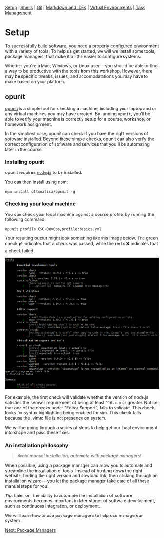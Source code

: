 
[Setup](Setup.md#setup) | [Shells](Shells.md#shells) |  [Git](Git.md#git) | [Markdown and IDEs](MarkdownEditors.md#markdown) |  [Virtual Environments](Environments.md#environments) | [Task Management](OnlineTools.md#online-tools)

# Setup

To successfully build software, you need a properly configured environment with a variety of tools. To help us get started, we will we install some tools, package managers, that make it a little easier to configure systems. 

Whether you're a Mac, Windows, or Linux user---you should be able to find a way to be productive with the tools from this workshop. However, there may be specific tweaks, issues, and accomodatations you may have to make based on your platform.

## opunit

[opunit](https://github.com/ottomatica/opunit) is a simple tool for checking a machine, including your laptop and or any virtual machines you may have created. By running `opunit`, you'll be able to verify your machine is correctly setup for a course, workshop, or homework assignment. 

In the simpliest case, opunit can check if you have the right versions of software installed. Beyond these simple checks, opunit can also verify the correct configuration of software and services that you'll be automating later in the course.

### Installing opunit

opunit requires [node.js](https://nodejs.org/en/) to be installed.

You can then install using npm:

```bash|{type:'command'}
npm install ottomatica/opunit -g
```

### Checking your local machine

You can check your local machine against a course profile, by running the following command:

```bash|{type:'command', tty:true}
opunit profile CSC-DevOps/profile:basics.yml
```

Your resulting output might look something like this image below. The green check ✔️ indicates that a check was passed, while the red x ❌ indicates that a check failed.

![profile](resources/imgs/profile.png)

For example, the first check will validate whether the version of node.js satisties the semver requirement of being at least `^10.x.x` or greater. Notice that one of the checks under "Editor Support", fails to validate. This check looks for syntax highlighting being enabled for vim. This check fails because the .vimrc file is not presence on system.

We will be going through a series of steps to help get our local environment into shape and pass these fixes.

### An installation philosophy

> *Avoid manual installation, automate with package managers!*

When possible, using a package manager can allow you to automate and streamline the installation of tools. Instead of hunting down the right website, finding the right version and dowload link, then clicking through an installation wizard---you let the package manager take care of all those manual steps for you! 

*Tip*: Later on, the ability to automate the installation of software environments becomes important in later stages of software development, such as continuous integration, or deployment.

We will learn how to use package managers to help use manage our system.

[Next: Package Managers](setup/package-managers.md)

